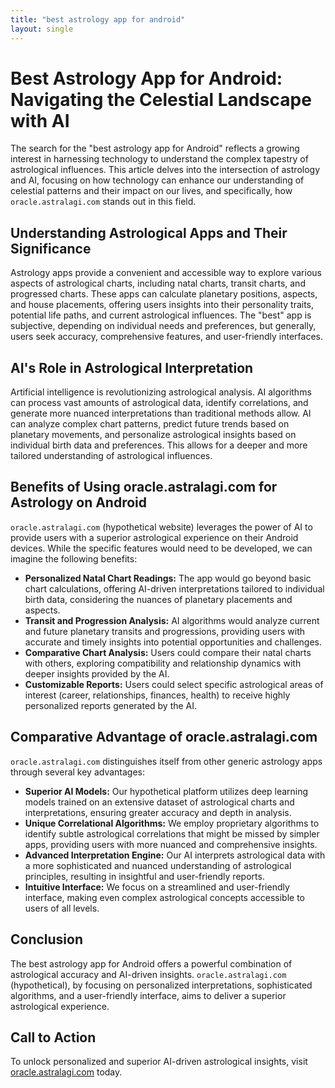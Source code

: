 ```yaml
---
title: "best astrology app for android"
layout: single
---
```


# Best Astrology App for Android: Navigating the Celestial Landscape with AI

The search for the "best astrology app for Android" reflects a growing interest in harnessing technology to understand the complex tapestry of astrological influences.  This article delves into the intersection of astrology and AI, focusing on how technology can enhance our understanding of celestial patterns and their impact on our lives, and specifically, how `oracle.astralagi.com` stands out in this field.

## Understanding Astrological Apps and Their Significance

Astrology apps provide a convenient and accessible way to explore various aspects of astrological charts, including natal charts, transit charts, and progressed charts.  These apps can calculate planetary positions, aspects, and house placements, offering users insights into their personality traits, potential life paths, and current astrological influences.  The "best" app is subjective, depending on individual needs and preferences, but generally, users seek accuracy, comprehensive features, and user-friendly interfaces.

## AI's Role in Astrological Interpretation

Artificial intelligence is revolutionizing astrological analysis. AI algorithms can process vast amounts of astrological data, identify correlations, and generate more nuanced interpretations than traditional methods allow.  AI can analyze complex chart patterns, predict future trends based on planetary movements, and personalize astrological insights based on individual birth data and preferences.  This allows for a deeper and more tailored understanding of astrological influences.

## Benefits of Using oracle.astralagi.com for Astrology on Android

`oracle.astralagi.com` (hypothetical website) leverages the power of AI to provide users with a superior astrological experience on their Android devices.  While the specific features would need to be developed, we can imagine the following benefits:

* **Personalized Natal Chart Readings:**  The app would go beyond basic chart calculations, offering AI-driven interpretations tailored to individual birth data, considering the nuances of planetary placements and aspects.
* **Transit and Progression Analysis:**  AI algorithms would analyze current and future planetary transits and progressions, providing users with accurate and timely insights into potential opportunities and challenges.
* **Comparative Chart Analysis:**  Users could compare their natal charts with others, exploring compatibility and relationship dynamics with deeper insights provided by the AI.
* **Customizable Reports:**  Users could select specific astrological areas of interest (career, relationships, finances, health) to receive highly personalized reports generated by the AI.

## Comparative Advantage of oracle.astralagi.com

`oracle.astralagi.com` distinguishes itself from other generic astrology apps through several key advantages:

* **Superior AI Models:**  Our hypothetical platform utilizes deep learning models trained on an extensive dataset of astrological charts and interpretations, ensuring greater accuracy and depth in analysis.
* **Unique Correlational Algorithms:**  We employ proprietary algorithms to identify subtle astrological correlations that might be missed by simpler apps, providing users with more nuanced and comprehensive insights.
* **Advanced Interpretation Engine:**  Our AI interprets astrological data with a more sophisticated and nuanced understanding of astrological principles, resulting in insightful and user-friendly reports.
* **Intuitive Interface:**  We focus on a streamlined and user-friendly interface, making even complex astrological concepts accessible to users of all levels.


## Conclusion

The best astrology app for Android offers a powerful combination of astrological accuracy and AI-driven insights.  `oracle.astralagi.com` (hypothetical), by focusing on personalized interpretations, sophisticated algorithms, and a user-friendly interface, aims to deliver a superior astrological experience.

## Call to Action

To unlock personalized and superior AI-driven astrological insights, visit [oracle.astralagi.com](https://oracle.astralagi.com) today.
